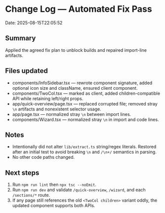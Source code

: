 # Change Log — Automated Fix Pass
Date: 2025-08-15T22:05:52

## Summary
Applied the agreed fix plan to unblock builds and repaired import-line artifacts.

## Files updated
- components/InfoSidebar.tsx — rewrote component signature, added optional icon size and className, ensured client component.
- components/TwoCol.tsx — marked as client, added children-compatible API while retaining left/right props.
- app/quick-overview/page.tsx — replaced corrupted file; removed stray `\n` artifacts and nonexistent selector usage.
- app/page.tsx — normalized stray `\n` between import lines.
- components/Wizard.tsx — normalized stray `\n` in import and code lines.

## Notes
- Intentionally did not alter `lib/extract.ts` string/regex literals. Restored after an initial test to avoid breaking `\n` and `/\n+/` semantics in parsing.
- No other code paths changed.

## Next steps
1. Run `npm run lint` then `npx tsc --noEmit`.
2. Run `npm run dev` and validate `/quick-overview`, `/wizard`, and each `/sections/*` route.
3. If any page still references the old `<TwoCol children>` variant oddly, the updated component supports both APIs.
